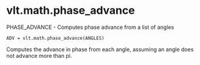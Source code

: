 # vlt.math.phase_advance

   PHASE_ADVANCE - Computes phase advance from a list of angles
  
    ADV = vlt.math.phase_advance(ANGLES)
 
   Computes the advance in phase from each angle, assuming an angle does not
   advance more than pi.

